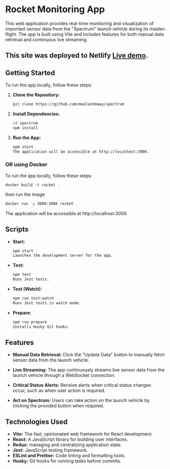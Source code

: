 # Rocket Monitoring App

This web application provides real-time monitoring and visualization of important sensor data from the "Spectrum" launch vehicle during its maiden flight. The app is built using Vite and includes features for both manual data retrieval and continuous live streaming.

## This site was deployed to Netlify [Live demo](https://isar-spectrum.netlify.app/).

## Getting Started

To run the app locally, follow these steps:

1. **Clone the Repository:**

   ```bash
   git clone https://github.com/moelashmawy/spectrum

   ```

2. **Install Dependencies:**

   ```bash
   cd spectrum
   npm install

   ```

3. **Run the App:**

   ```bash
   npm start
   The application will be accessible at http://localhost:3000.
   ```

### OR using Docker

To run the app locally, follow these steps:

```bach
docker build -t rocket .
```

then run the image

```bash
docker run -p 3000:3000 rocket
```

The application will be accessible at http://localhost:3000.

## Scripts

- **Start:**

  ```bash
  npm start
  Launches the development server for the app.

  ```

- **Test:**

  ```bash
  npm test
  Runs Jest tests.

  ```

- **Test (Watch):**

  ```bash
  npm run test:watch
  Runs Jest tests in watch mode.

  ```

- **Prepare:**
  ```bash
  npm run prepare
  Installs Husky Git hooks.
  ```

## Features

- **Manual Data Retrieval:**
  Click the "Update Data" button to manually fetch sensor data from the launch vehicle.

- **Live Streaming:**
  The app continuously streams live sensor data from the launch vehicle through a WebSocket connection.

- **Critical Status Alerts:**
  Receive alerts when critical status changes occur, such as when user action is required.

- **Act on Spectrum:**
  Users can take action on the launch vehicle by clicking the provided button when required.

## Technologies Used

- **Vite:** The fast, opinionated web framework for React development.
- **React:** A JavaScript library for building user interfaces.
- **Redux:** managing and centralizing application state.
- **Jest:** JavaScript testing framework.
- **ESLint and Prettier:** Code linting and formatting tools.
- **Husky:** Git hooks for running tasks before commits.
